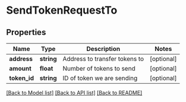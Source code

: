 # SendTokenRequestTo

## Properties
Name | Type | Description | Notes
------------ | ------------- | ------------- | -------------
**address** | **string** | Address to transfer tokens to | [optional] 
**amount** | **float** | Number of tokens to send | [optional] 
**token_id** | **string** | ID of token we are sending | [optional] 

[[Back to Model list]](../README.md#documentation-for-models) [[Back to API list]](../README.md#documentation-for-api-endpoints) [[Back to README]](../README.md)


